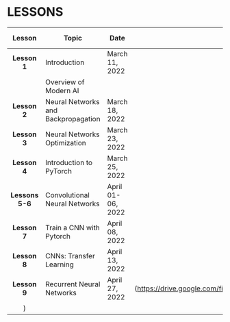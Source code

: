 # LESSONS


| Lesson | Topic              | Date    | Slides          | Notebooks and Code |
| :-------:| ------------------ | --------------- | :-------:          |:-------:  |
| **Lesson 1**      | Introduction    | March 11, 2022 | [Link](https://drive.google.com/file/d/1b5OUT_xffGM-cKRpR3Mvo_EEaSWIYOTG/view?usp=sharing)   | |
|      | Overview of Modern AI | |  [Link](https://drive.google.com/file/d/15nhZ_-fMSGs6y6wFFNuHQJ6BH1o2uXXN/view?usp=sharing)   ||
| **Lesson 2**      |Neural Networks and Backpropagation| March 18, 2022 | [Link](https://drive.google.com/file/d/1EM67f-rsxXaloMWJ7VbpU4ZJ7HiQyjet/view?usp=sharing)     ||
| **Lesson 3**      | Neural Networks Optimization | March 23, 2022 | [Link](https://drive.google.com/file/d/1W3jhlNNqAFmktfbaphS6V6eozQantJ7S/view?usp=sharing)    ||
| **Lesson 4**      | Introduction to PyTorch | March 25, 2022 |     |[Link](https://colab.research.google.com/drive/1xqmIpShVXf2EFVgi5C52o_bGcj383jnN?usp=sharing)|
| **Lessons 5-6**      | Convolutional Neural Networks | April 01-06, 2022 |     [Link](https://drive.google.com/file/d/1xGLJtvZCI4fOOzMlzkehv7x1fyJHwKq2/view?usp=sharing)||
| **Lesson 7**      | Train a CNN with Pytorch | April 08, 2022 ||     [Link](https://colab.research.google.com/drive/1oCG6YEWqkuyx5AH5TzplpaGqIanQHVvE?usp=sharing)|
| **Lesson 8**      | CNNs: Transfer Learning | April 13, 2022 |[Link](https://drive.google.com/file/d/1m1ihYx3-sNIRhnXNHVhpA4gCCIbFNnm2/view?usp=sharing)|[Link](https://colab.research.google.com/drive/1KVbZ7Gg7utB_ciaIWWmVqif4SjR8cqUY?usp=sharing) | |
| **Lesson 9**      | Recurrent Neural Networks | April 27, 2022 |[Link](https://drive.google.com/file/d/1Pr3F66qtHf4PtYOcsXH36TvRjxkxEEqB/view?usp=sharing
)|| |

